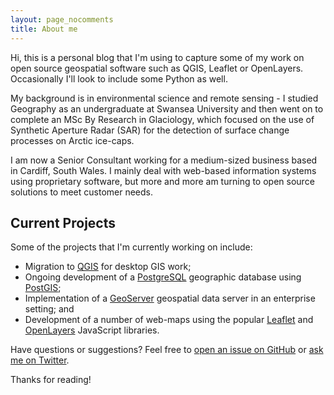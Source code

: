 ```yaml
---
layout: page_nocomments
title: About me
---
```


<p class="message">
  Hi, this is a personal blog that I'm using to capture some of my work on open source geospatial software such as QGIS, Leaflet or OpenLayers. Occasionally I'll look to include some Python as well.
</p>

My background is in environmental science and remote sensing - I studied Geography as an undergraduate at Swansea University and then went on to complete an MSc By Research in Glaciology, which focused on the use of Synthetic Aperture Radar (SAR) for the detection of surface change processes on Arctic ice-caps.

I am now a Senior Consultant working for a medium-sized business based in Cardiff, South Wales. I mainly deal with web-based information systems using proprietary software, but more and more am turning to open source solutions to meet customer needs.

## Current Projects

Some of the projects that I'm currently working on include:

* Migration to [QGIS](http://www.qgis.org) for desktop GIS work;
* Ongoing development of a [PostgreSQL](http://www.postgresql.org) geographic database using [PostGIS](http://www.postgis.net);
* Implementation of a [GeoServer](http://geoserver.org) geospatial data server in an enterprise setting; and
* Development of a number of web-maps using the popular [Leaflet](http://leafletjs.com) and [OpenLayers](http://openlayers.org) JavaScript libraries.

Have questions or suggestions? Feel free to [open an issue on GitHub](https://github.com/jamesgardiner/issues/new) or [ask me on Twitter](https://twitter.com/James_G87).

Thanks for reading!
